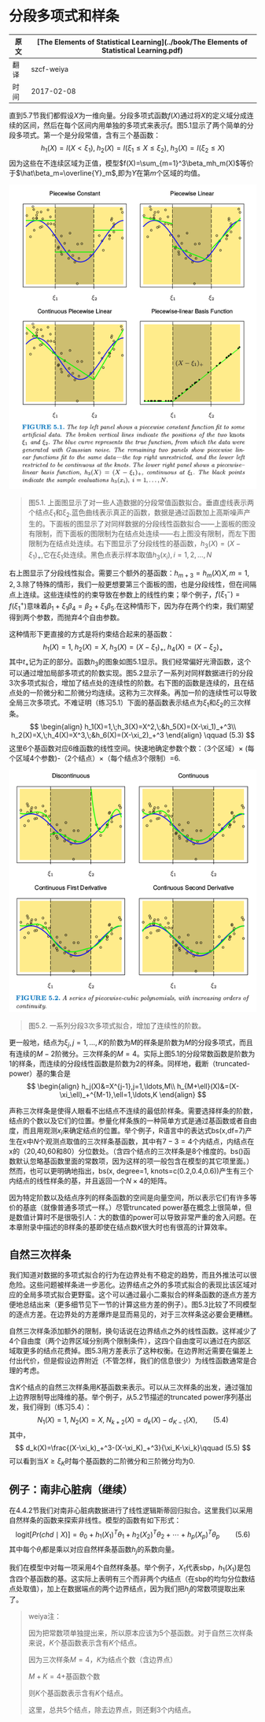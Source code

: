 # 分段多项式和样条

| 原文   | [The Elements of Statistical Learning](../book/The Elements of Statistical Learning.pdf) |
| ---- | ---------------------------------------- |
| 翻译   | szcf-weiya                               |
| 时间   | 2017-02-08                               |

直到5.7节我们都假设$X$为一维向量。分段多项式函数$f(X)$通过将$X$的定义域分成连续的区间，然后在每个区间内用单独的多项式来表示$f$。图5.1显示了两个简单的分段多项式。第一个是分段常值，含有三个基函数：
$$
h_1(X)=I(X<\xi_1),\;h_2(X)=I(\xi_1\le X\le \xi_2),\;h_3(X)=I(\xi_2\le X)
$$
因为这些在不连续区域为正值，模型$f(X)=\sum_{m=1}^3\beta_mh_m(X)$等价于$\hat\beta_m=\overline{Y}_m$,即为$Y$在第$m$个区域的均值。

![](../img/05/fig5.1.png)

> 图5.1. 上面图显示了对一些人造数据的分段常值函数拟合。垂直虚线表示两个结点$\xi_1$和$\xi_2$.蓝色曲线表示真正的函数，数据是通过函数加上高斯噪声产生的。下面板的图显示了对同样数据的分段线性函数拟合——上面板的图没有限制，而下面板的图限制为在结点处连续——右上图没有限制，而左下图限制为在结点处连续。右下图显示了分段线性的基函数，$h_3(X)=(X-\xi_1)_+$,它在$\xi_1$处连续。黑色点表示样本取值$h_3(x_i),i=1,2,\ldots,N$

右上图显示了分段线性拟合。需要三个额外的基函数：$h_{m+3}=h_m(X)X,m=1,2,3$.除了特殊的情形，我们一般更想要第三个面板的图，也是分段线性，但在间隔点上连续。这些连续性的约束导致在参数上的线性约束；举个例子，$f(\xi_1^-)=f(\xi_1^+)$意味着$\beta_1+\xi_1\beta_4=\beta_2+\xi_1\beta_5$.在这种情形下，因为存在两个约束，我们期望得到两个参数，而抛弃4个自由参数。

这种情形下更直接的方式是将约束结合起来的基函数：
$$
h_1(X)=1,\;h_2(X)=X,\;h_3(X)=(X-\xi_1)_+,\;h_4(X)=(X-\xi_2)_+
$$
其中$t_+$记为正的部分。函数$h_3$的图象如图5.1显示。我们经常偏好光滑函数，这个可以通过增加局部多项式的阶数实现。图5.2显示了一系列对同样数据进行的分段3次多项式拟合，增加了结点处的连续性的阶数。右下图的函数是连续的，且在结点处的一阶微分和二阶微分均连续。这称为三次样条。再加一阶的连续性可以导致全局三次多项式。不难证明（练习5.1）下面的基函数表示结点为$\xi_1$和$\xi_2$的三次样条。
$$
\begin{align}
h_1(X)=1,\;h_3(X)=X^2,\;&h_5(X)=(X-\xi_1)_+^3\\
h_2(X)=X,\;h_4(X)=X^3,\;&h_6(X)=(X-\xi_2)_+^3
\end{align}
\qquad (5.3)
$$
这里6个基函数对应6维函数的线性空间。快速地确定参数个数：（3个区域）$\times$ (每个区域4个参数)-（2个结点）$\times$（每个结点3个限制）=6.

![](../img/05/fig5.2.png)

> 图5.2. 一系列分段3次多项式拟合，增加了连续性的阶数。

更一般地，结点为$\xi_j,j=1,\ldots,K$的阶数为$M$的样条是阶数为$M$的分段多项式，而且有连续的$M-2$阶微分。三次样条的$M=4$。实际上图5.1的分段常数函数是阶数为1的样条，而连续的分段线性函数是阶数为2的样条。同样地，截断（truncated-power）基的集合是
$$
\begin{align}
h_j(X)&=X^{j-1},j=1,\ldots,M\\
h_{M+\ell}(X)&=(X-\xi_\ell)_+^{M-1},\ell=1,\ldots,K
\end{align}
$$

声称三次样条是使得人眼看不出结点不连续的最低阶样条。需要选择样条的阶数，结点的个数以及它们的位置。参量化样条族的一种简单方式是通过基函数或者自由度，而且用观测$x_i$来确定结点的位置。举个例子，R语言中的表达式bs(x,df=7)产生在x中$N$个观测点取值的三次样条基函数，其中有$7-3=4$个内结点，内结点在x的（20,40,60和80）分位数处。（含四个结点的三次样条是8个维度的。bs()函数默认忽略基函数里面的常数项，因为这样的项一般包含在模型的其它项里面。）然而，也可以更明确地指出，bs(x, degree=1, knots=c(0.2,0.4,0.6))产生有三个内结点的线性样条的基，并且返回一个$N\times 4$的矩阵。

因为特定阶数以及结点序列的样条函数的空间是向量空间，所以表示它们有许多等价的基底（就像普通多项式一样。）尽管truncated power基在概念上很简单，但是数值计算时不是很吸引人：大的数值的power可以导致非常严重的舍入问题。在本章附录中描述的B样条的基即使在结点数$K$很大时也有很高的计算效率。

## 自然三次样条

我们知道对数据的多项式拟合的行为在边界处有不稳定的趋势，而且外推法可以很危险。这些问题被样条进一步恶化。边界结点之外的多项式拟合的表现比该区域对应的全局多项式拟合更野蛮。这个可以通过最小二乘拟合的样条函数的逐点方差方便地总结出来（更多细节见下一节的计算这些方差的例子）。图5.3比较了不同模型的逐点方差。在边界处的方差爆炸是显而易见的，对于三次样条这必要会更糟糕。

自然三次样条添加额外的限制，换句话说在边界结点之外的线性函数。这样减少了4个自由度（两个边界区域分别两个限制条件），这四个自由度可以通过在内部区域取更多的结点花费掉。图5.3用方差表示了这种权衡。在边界附近需要在偏差上付出代价，但是假设边界附近（不管怎样，我们的信息很少）为线性函数通常是合理的考虑。

含$K$个结点的自然三次样条用$K$基函数来表示。可以从三次样条的出发，通过强加上边界限制导出降维的基。举个例子，从5.2节描述的truncated power序列基出发，我们得到（练习5.4）：
$$
N_1(X)=1,\;N_2(X)=X,\; N_{k+2}(X)=d_k(X)-d_{K-1}(X),\qquad (5.4)
$$
其中，
$$
d_k(X)=\frac{(X-\xi_k)_+^3-(X-\xi_K)_+^3}{\xi_K-\xi_k}\qquad (5.5)
$$
可以看到当$X\ge \xi_K$时每个基函数的二阶微分和三阶微分均为0.

## 例子：南非心脏病（继续）

在4.4.2节我们对南非心脏病数据进行了线性逻辑斯蒂回归拟合。这里我们以采用自然样条的函数来探索非线性。模型的函数有如下形式：
$$
\mathrm{logit}[Pr(chd\mid X)]=\theta_0+h_1(X_1)^T\theta_1+h_2(X_2)^T\theta_2+\cdots+h_p(X_p)^T\theta_p\qquad (5.6)
$$
其中每个$\theta_i$都是乘以对应自然样条基函数$h_j$的系数向量。

我们在模型中对每一项采用4个自然样条基。举个例子，$X_1$代表sbp，$h_1(X_1)$是包含四个基函数的基。这实际上表明有三个而非两个内结点（在sbp的均匀分位数结点处取值），加上在数据端点的两个边界结点，因为我们把$h_j$的常数项提取出来了。

> weiya注：
>
> 因为把常数项单独提出来，所以原本应该为5个基函数。对于自然三次样条来说，$K$个基函数表示含有$K$个结点。
>
> 因为三次样条$M=4$，$K$为结点个数（含边界点）
>
> $M+K=4+$基函数个数
>
> 则$K$个基函数表示含有$K$个结点。
>
> 这里，总共5个结点，除去边界点，则还剩3个内结点。